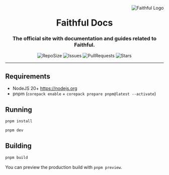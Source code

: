 <a href="https://docs.faithfulpack.net/" target="_blank">
  <img
    src="https://database.faithfulpack.net/images/branding/logos/transparent/hd/main_logo.png?w=256"
    alt="Faithful Logo"
    align="right"
  >
</a>
<div align="center">
  <h1>Faithful Docs</h1>
  <h3>The official site with documentation and guides related to Faithful.</h3>

  ![RepoSize](https://img.shields.io/github/repo-size/Faithful-Resource-Pack/Docs?style=flat-square)
  ![Issues](https://img.shields.io/github/issues/Faithful-Resource-Pack/Docs?style=flat-square)
  ![PullRequests](https://img.shields.io/github/issues-pr/Faithful-Resource-Pack/Docs?style=flat-square)
  ![Stars](https://img.shields.io/github/stars/Faithful-Resource-Pack/Docs?style=flat-square)
</div>

---

## Requirements
- NodeJS 20+ https://nodejs.org
- pnpm (`corepack enable` + `corepack prepare pnpm@latest --activate`)

## Running

```bash
pnpm install
```
```bash
pnpm dev
```

## Building

```bash
pnpm build
```

You can preview the production build with `pnpm preview`.
